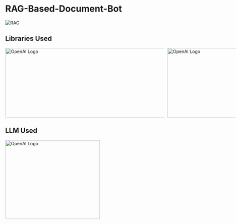 # RAG-Based-Document-Bot

![RAG](https://cdn.snorkel.ai/wp-content/uploads/2023/09/image3.png)



## Libraries Used
<div style="display: flex; justify-content: space-between;">
    <img src="https://miro.medium.com/v2/resize:fit:631/1*78ewPwqwDNo0irt1yuyKjg.png" alt="OpenAI Logo" width="513" height="220" style="margin-right: 10px;"/>
    <img src="https://miro.medium.com/v2/resize:fit:940/1*44fD_VXcqw2kDWublQLONw.jpeg" alt="OpenAI Logo" width="380" height="220"/>
</div>

## LLM Used
<img src="https://cdn.prod.website-files.com/625447c67b621ab49bb7e3e5/6511e6898e966841878dee22_64f2042e4dd1948b864b520b_Frame%25203186%2520(1).jpeg" alt="OpenAI Logo" width="300" height="250"/>
